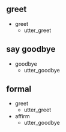 ## greet
* greet
  - utter_greet

## say goodbye
* goodbye
  - utter_goodbye

## formal
* greet 
  - utter_greet
* affirm
  - utter_goodbye